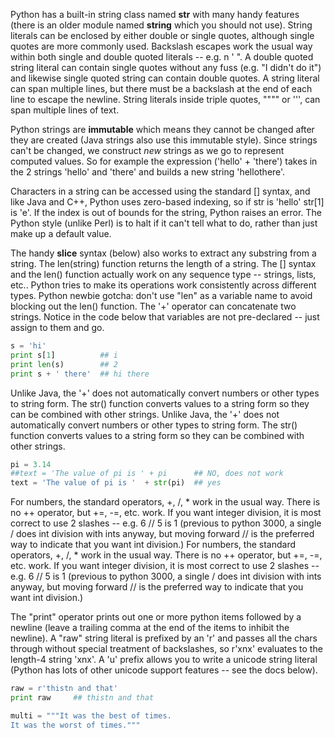 Python has a built-in string class named **str** with many handy features (there is an older module named **string** which you should not use). String literals can be enclosed by either double or single quotes, although single quotes are more commonly used. Backslash escapes work the usual way within both single and double quoted literals -- e.g. n ' ". A double quoted string literal can contain single quotes without any fuss (e.g. "I didn't do it") and likewise single quoted string can contain double quotes. A string literal can span multiple lines, but there must be a backslash at the end of each line to escape the newline. String literals inside triple quotes, """" or ''', can span multiple lines of text.

Python strings are **immutable** which means they cannot be changed after they are created (Java strings also use this immutable style). Since strings can't be changed, we construct *new* strings as we go to represent computed values. So for example the expression ('hello' + 'there') takes in the 2 strings 'hello' and 'there' and builds a new string 'hellothere'.

Characters in a string can be accessed using the standard [] syntax, and like Java and C++, Python uses zero-based indexing, so if str is 'hello' str[1] is 'e'. If the index is out of bounds for the string, Python raises an error. The Python style (unlike Perl) is to halt if it can't tell what to do, rather than just make up a default value. 

The handy **slice** syntax (below) also works to extract any substring from a string. The len(string) function returns the length of a string. The [] syntax and the len() function actually work on any sequence type -- strings, lists, etc.. Python tries to make its operations work consistently across different types. Python newbie gotcha: don't use "len" as a variable name to avoid blocking out the len() function. The '+' operator can concatenate two strings. Notice in the code below that variables are not pre-declared -- just assign to them and go.

```python
s = 'hi'
print s[1]          ## i
print len(s)        ## 2
print s + ' there'  ## hi there
```

Unlike Java, the '+' does not automatically convert numbers or other types to string form. The str() function converts values to a string form so they can be combined with other strings.
Unlike Java, the '+' does not automatically convert numbers or other types to string form. The str() function converts values to a string form so they can be combined with other strings.
    
```python   
pi = 3.14
##text = 'The value of pi is ' + pi      ## NO, does not work
text = 'The value of pi is '  + str(pi)  ## yes
```

For numbers, the standard operators, +, /, * work in the usual way. There is no ++ operator, but +=, -=, etc. work. If you want integer division, it is most correct to use 2 slashes -- e.g. 6 // 5 is 1 (previous to python 3000, a single / does int division with ints anyway, but moving forward // is the preferred way to indicate that you want int division.)
For numbers, the standard operators, +, /, * work in the usual way. There is no ++ operator, but +=, -=, etc. work. If you want integer division, it is most correct to use 2 slashes -- e.g. 6 // 5 is 1 (previous to python 3000, a single / does int division with ints anyway, but moving forward // is the preferred way to indicate that you want int division.)

The "print" operator prints out one or more python items followed by a newline (leave a trailing comma at the end of the items to inhibit the newline). A "raw" string literal is prefixed by an 'r' and passes all the chars through without special treatment of backslashes, so r'xnx' evaluates to the length-4 string 'xnx'. A 'u' prefix allows you to write a unicode string literal (Python has lots of other unicode support features -- see the docs below).

```python
raw = r'thistn and that'
print raw     ## thistn and that

multi = """It was the best of times.
It was the worst of times."""
```
